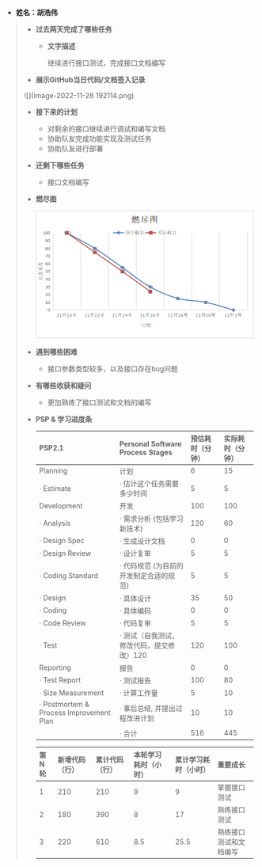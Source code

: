 - **姓名：胡浩伟**

> - **过去两天完成了哪些任务**
>
>   - **文字描述**
>
>     继续进行接口测试，完成接口文档编写
> - **展示GitHub当日代码/文档签入记录**
>
> ![](image-2022-11-26 192114.png)
>
>
> - **接下来的计划**
>
>   - 对剩余的接口继续进行调试和编写文档
>   - 协助队友完成功能实现及测试任务
>   - 协助队友进行部署
>
> - **还剩下哪些任务**
>
>   - 接口文档编写
>
> - **燃尽图**
>
>   ![](image-table3.png)
>
> - **遇到哪些困难**
>
>   - 接口参数类型较多，以及接口存在bug问题
>
> - **有哪些收获和疑问**
>
>   - 更加熟练了接口测试和文档的编写
>
> - **PSP & 学习进度条**
>
>   | PSP2.1                                  | Personal Software Process Stages          | 预估耗时（分钟） | 实际耗时（分钟） |
>   | :-------------------------------------- | :---------------------------------------- | :--------------- | :--------------- |
>   | Planning                                | 计划                                      | 6                | 15               |
>   | · Estimate                              | · 估计这个任务需要多少时间                | 5                | 5                |
>   | Development                             | 开发                                      | 100              | 100              |
>   | · Analysis                              | · 需求分析 (包括学习新技术)               | 120              | 60               |
>   | · Design Spec                           | · 生成设计文档                            | 0                | 0                |
>   | · Design Review                         | · 设计复审                                | 5                | 5                |
>   | · Coding Standard                       | · 代码规范 (为目前的开发制定合适的规范)   | 5                | 5                |
>   | · Design                                | · 具体设计                                | 35               | 50               |
>   | · Coding                                | · 具体编码                                | 0                | 0                |
>   | · Code Review                           | · 代码复审                                | 5                | 5                |
>   | · Test                                  | · 测试（自我测试，修改代码，提交修改）120 | 120              | 100              |
>   | Reporting                               | 报告                                      | 0                | 0                |
>   | · Test Report                           | · 测试报告                                | 100              | 80               |
>   | · Size Measurement                      | · 计算工作量                              | 5                | 10               |
>   | · Postmortem & Process Improvement Plan | · 事后总结, 并提出过程改进计划            | 10               | 10               |
>   |                                         | · 合计                                    | 516              | 445              |
>
>   | 第N轮 | 新增代码（行） | 累计代码（行） | 本轮学习耗时（小时） | 累计学习耗时（小时） | 重要成长               |
>   | :---- | :------------- | :------------- | :------------------- | :------------------- | :--------------------- |
>   | 1     | 210            | 210            | 9                    | 9                    | 掌握接口测试           |
>   | 2     | 180            | 390            | 8                    | 17                   | 熟练接口测试           |
>   | 3     | 220            | 610            | 8.5                  | 25.5                 | 熟练接口测试和文档编写 |
